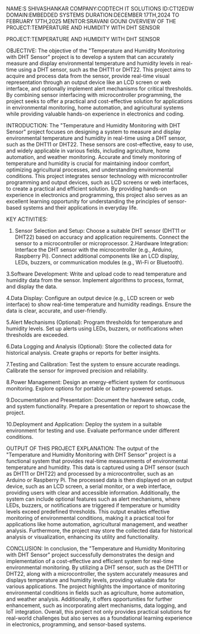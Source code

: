 NAME:S SHIVASHANKAR
COMPANY:CODTECH IT SOLUTIONS
ID:CT12EDW
DOMAIN:EMBEDDED SYSTEMS
DURATION:DECEMBER 17TH,2024 TO FEBRUARY 17TH,2025
MENTOR:SRAVANI GOUNI
OVERVIEW OF THE PROJECT:TEMPERATURE AND HUMIDITY WITH DHT SENSOR

PROJECT:TEMPERATURE AND HUMIDITY WITH DHT SENSOR

OBJECTIVE:
  The objective of the "Temperature and Humidity Monitoring with DHT Sensor" project is to develop a system that can accurately measure and display environmental temperature and humidity levels in real-time using a DHT sensor, such as the DHT11 or DHT22. This project aims to acquire and process data from the sensor, provide real-time visual representation through an output device like an LCD screen or web interface, and optionally implement alert mechanisms for critical thresholds. By combining sensor interfacing with microcontroller programming, the project seeks to offer a practical and cost-effective solution for applications in environmental monitoring, home automation, and agricultural systems while providing valuable hands-on experience in electronics and coding.

  INTRODUCTION:
    The "Temperature and Humidity Monitoring with DHT Sensor" project focuses on designing a system to measure and display environmental temperature and humidity in real-time using a DHT sensor, such as the DHT11 or DHT22. These sensors are cost-effective, easy to use, and widely applicable in various fields, including agriculture, home automation, and weather monitoring. Accurate and timely monitoring of temperature and humidity is crucial for maintaining indoor comfort, optimizing agricultural processes, and understanding environmental conditions. This project integrates sensor technology with microcontroller programming and output devices, such as LCD screens or web interfaces, to create a practical and efficient solution. By providing hands-on experience in electronics and programming, this project also serves as an excellent learning opportunity for understanding the principles of sensor-based systems and their applications in everyday life.

KEY ACTIVITIES:
1. Sensor Selection and Setup: Choose a suitable DHT sensor (DHT11 or DHT22) based on accuracy and application requirements. Connect the sensor to a microcontroller or microprocessor.
2.Hardware Integration: Interface the DHT sensor with the microcontroller (e.g., Arduino, Raspberry Pi). Connect additional components like an LCD display, LEDs, buzzers, or communication modules (e.g., Wi-Fi or Bluetooth).

3.Software Development: Write and upload code to read temperature and humidity data from the sensor. Implement algorithms to process, format, and display the data.

4.Data Display: Configure an output device (e.g., LCD screen or web interface) to show real-time temperature and humidity readings. Ensure the data is clear, accurate, and user-friendly.

5.Alert Mechanisms (Optional): Program thresholds for temperature and humidity levels. Set up alerts using LEDs, buzzers, or notifications when thresholds are exceeded.

6.Data Logging and Analysis (Optional): Store the collected data for historical analysis. Create graphs or reports for better insights.

7.Testing and Calibration: Test the system to ensure accurate readings. Calibrate the sensor for improved precision and reliability.

8.Power Management: Design an energy-efficient system for continuous monitoring. Explore options for portable or battery-powered setups.

9.Documentation and Presentation: Document the hardware setup, code, and system functionality. Prepare a presentation or report to showcase the project.

10.Deployment and Application: Deploy the system in a suitable environment for testing and use. Evaluate performance under different conditions.

OUTPUT OF THIS PROJECT EXPLANATION: The output of the "Temperature and Humidity Monitoring with DHT Sensor" project is a functional system that provides real-time measurements of environmental temperature and humidity. This data is captured using a DHT sensor (such as DHT11 or DHT22) and processed by a microcontroller, such as an Arduino or Raspberry Pi. The processed data is then displayed on an output device, such as an LCD screen, a serial monitor, or a web interface, providing users with clear and accessible information. Additionally, the system can include optional features such as alert mechanisms, where LEDs, buzzers, or notifications are triggered if temperature or humidity levels exceed predefined thresholds. This output enables effective monitoring of environmental conditions, making it a practical tool for applications like home automation, agricultural management, and weather analysis. Furthermore, the project may store the collected data for historical analysis or visualization, enhancing its utility and functionality.

CONCLUSION: In conclusion, the "Temperature and Humidity Monitoring with DHT Sensor" project successfully demonstrates the design and implementation of a cost-effective and efficient system for real-time environmental monitoring. By utilizing a DHT sensor, such as the DHT11 or DHT22, along with a microcontroller, the system accurately measures and displays temperature and humidity levels, providing valuable data for various applications. The project highlights the importance of monitoring environmental conditions in fields such as agriculture, home automation, and weather analysis. Additionally, it offers opportunities for further enhancement, such as incorporating alert mechanisms, data logging, and IoT integration. Overall, this project not only provides practical solutions for real-world challenges but also serves as a foundational learning experience in electronics, programming, and sensor-based systems.
  

